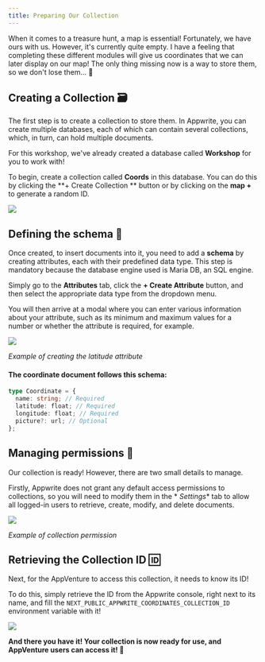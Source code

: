 ```yaml
---
title: Preparing Our Collection
---
```


<Hero
title="Let's Prepare Our Collection 💾"
image="/assets/workshop/database/database.jpg"
description="After a bit of walking, we quickly reach a corner of the forest that's a bit more pristine; it's exactly
what we needed to start working and create our own collection! 🌳"
/>

When it comes to a treasure hunt, a map is essential! Fortunately, we have ours with us. However, it's currently quite
empty. I have a feeling that completing these different modules will give us coordinates that we can later display on
our map! The only thing missing now is a way to store them, so we don't lose them... 📍

## Creating a Collection 🗃️

The first step is to create a collection to store them.
In Appwrite, you can create multiple databases, each of which can contain several collections, which, in turn, can hold
multiple documents.

For this workshop, we've already created a database called **Workshop** for you to work with!

To begin, create a collection called **Coords** in this database. You can do this by clicking the **+ Create Collection
** button or by clicking on the **map +** to generate a random ID.

<Image src="/assets/workshop/database/collectionModal.png" imageAlt="Collection Creation Modal" withSpacing ></Image>

## Defining the schema 📄

Once created, to insert documents into it, you need to add a **schema** by creating attributes, each with their
predefined data type. This step is mandatory because the database engine used is Maria DB, an SQL engine.

Simply go to the **Attributes** tab, click the **+ Create Attribute** button, and then select the appropriate data type
from the dropdown menu.

You will then arrive at a modal where you can enter various information about your attribute, such as its minimum and
maximum values for a number or whether the attribute is required, for example.

<Image src="/assets/workshop/database/attributeModal.png" imageAlt="Attribute Creation Modal" withSpacing ></Image>

_Example of creating the latitude attribute_

#### The coordinate document follows this schema:

```ts
type Coordinate = {
  name: string; // Required
  latitude: float; // Required
  longitude: float; // Required
  picture?: url; // Optional
};
```

## Managing permissions 🔑

Our collection is ready! However, there are two small details to manage.

Firstly, Appwrite does not grant any default access permissions to collections, so you will need to modify them in the *
*Settings** tab to allow all logged-in users to retrieve, create, modify, and delete documents.

<Image src="/assets/workshop/database/permission.png" imageAlt="Collection Permission" withSpacing ></Image>

_Example of collection permission_

## Retrieving the Collection ID 🆔

Next, for the AppVenture to access this collection, it needs to know its ID!

To do this, simply retrieve the ID from the Appwrite console, right next to its name, and fill
the `NEXT_PUBLIC_APPWRITE_COORDINATES_COLLECTION_ID` environment variable with it!

<Image src="/assets/workshop/database/idCollection.png" imageAlt="Collection Identifier" withSpacing ></Image>

**And there you have it! Your collection is now ready for use, and AppVenture users can access it! 🎉**
